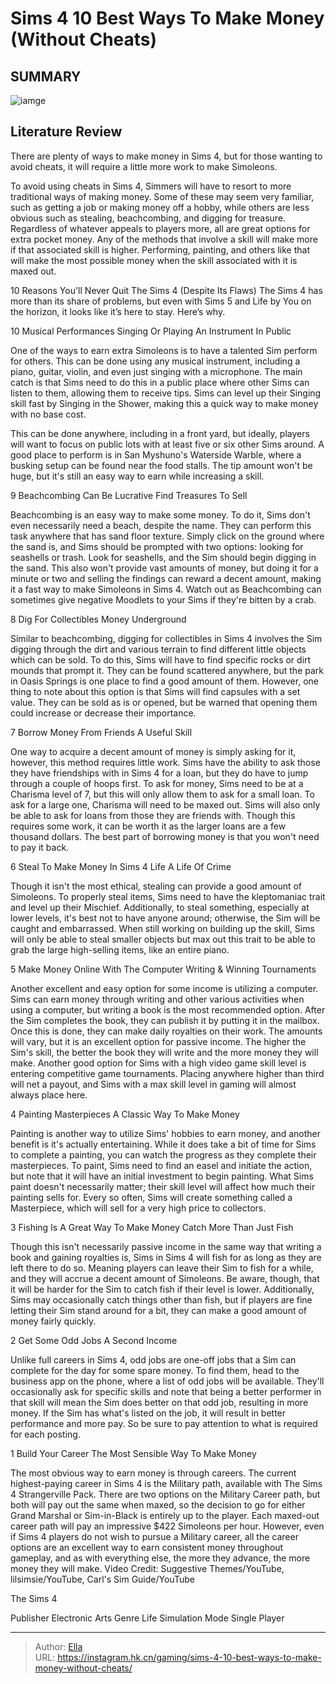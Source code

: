# Sims 4 10 Best Ways To Make Money (Without Cheats)


## SUMMARY 

![iamge](https://static1.srcdn.com/wordpress/wp-content/uploads/2023/06/sims-4-10-best-ways-to-make-money-without-cheats.jpg)

## Literature Review

There are plenty of ways to make money in Sims 4, but for those wanting to avoid cheats, it will require a little more work to make Simoleons.





To avoid using cheats in Sims 4, Simmers will have to resort to more traditional ways of making money. Some of these may seem very familiar, such as getting a job or making money off a hobby, while others are less obvious such as stealing, beachcombing, and digging for treasure. Regardless of whatever appeals to players more, all are great options for extra pocket money.
Any of the methods that involve a skill will make more if that associated skill is higher. Performing, painting, and others like that will make the most possible money when the skill associated with it is maxed out. 

            
 
 10 Reasons You&#39;ll Never Quit The Sims 4 (Despite Its Flaws) 
The Sims 4 has more than its share of problems, but even with Sims 5 and Life by You on the horizon, it looks like it’s here to stay. Here’s why.












 








 10  Musical Performances 
Singing Or Playing An Instrument In Public


One of the ways to earn extra Simoleons is to have a talented Sim perform for others. This can be done using any musical instrument, including a piano, guitar, violin, and even just singing with a microphone. The main catch is that Sims need to do this in a public place where other Sims can listen to them, allowing them to receive tips. 
Sims can level up their Singing skill fast by Singing in the Shower, making this a quick way to make money with no base cost. 

This can be done anywhere, including in a front yard, but ideally, players will want to focus on public lots with at least five or six other Sims around. A good place to perform is in San Myshuno&#39;s Waterside Warble, where a busking setup can be found near the food stalls. The tip amount won&#39;t be huge, but it&#39;s still an easy way to earn while increasing a skill.





 9  Beachcombing Can Be Lucrative 
Find Treasures To Sell
        

Beachcombing is an easy way to make some money. To do it, Sims don&#39;t even necessarily need a beach, despite the name. They can perform this task anywhere that has sand floor texture. Simply click on the ground where the sand is, and Sims should be prompted with two options: looking for seashells or trash. Look for seashells, and the Sim should begin digging in the sand. This also won&#39;t provide vast amounts of money, but doing it for a minute or two and selling the findings can reward a decent amount, making it a fast way to make Simoleons in Sims 4. 
Watch out as Beachcombing can sometimes give negative Moodlets to your Sims if they&#39;re bitten by a crab. 






 8  Dig For Collectibles 
Money Underground
        

Similar to beachcombing, digging for collectibles in Sims 4 involves the Sim digging through the dirt and various terrain to find different little objects which can be sold. To do this, Sims will have to find specific rocks or dirt mounds that prompt it. They can be found scattered anywhere, but the park in Oasis Springs is one place to find a good amount of them. However, one thing to note about this option is that Sims will find capsules with a set value. They can be sold as is or opened, but be warned that opening them could increase or decrease their importance.





 7  Borrow Money From Friends 
A Useful Skill
        

One way to acquire a decent amount of money is simply asking for it, however, this method requires little work. Sims have the ability to ask those they have friendships with in Sims 4 for a loan, but they do have to jump through a couple of hoops first. To ask for money, Sims need to be at a Charisma level of 7, but this will only allow them to ask for a small loan.
To ask for a large one, Charisma will need to be maxed out. Sims will also only be able to ask for loans from those they are friends with. Though this requires some work, it can be worth it as the larger loans are a few thousand dollars. The best part of borrowing money is that you won&#39;t need to pay it back.





 6  Steal To Make Money In Sims 4 
Life A Life Of Crime


Though it isn&#39;t the most ethical, stealing can provide a good amount of Simoleons. To properly steal items, Sims need to have the kleptomaniac trait and level up their Mischief. Additionally, to steal something, especially at lower levels, it&#39;s best not to have anyone around; otherwise, the Sim will be caught and embarrassed. When still working on building up the skill, Sims will only be able to steal smaller objects but max out this trait to be able to grab the large high-selling items, like an entire piano.





 5  Make Money Online With The Computer 
Writing &amp; Winning Tournaments
        

Another excellent and easy option for some income is utilizing a computer. Sims can earn money through writing and other various activities when using a computer, but writing a book is the most recommended option. After the Sim completes the book, they can publish it by putting it in the mailbox. Once this is done, they can make daily royalties on their work. The amounts will vary, but it is an excellent option for passive income. The higher the Sim&#39;s skill, the better the book they will write and the more money they will make.
Another good option for Sims with a high video game skill level is entering competitive game tournaments. Placing anywhere higher than third will net a payout, and Sims with a max skill level in gaming will almost always place here.





 4  Painting Masterpieces 
A Classic Way To Make Money
        

Painting is another way to utilize Sims&#39; hobbies to earn money, and another benefit is it&#39;s actually entertaining. While it does take a bit of time for Sims to complete a painting, you can watch the progress as they complete their masterpieces. To paint, Sims need to find an easel and initiate the action, but note that it will have an initial investment to begin painting. What Sims paint doesn&#39;t necessarily matter; their skill level will affect how much their painting sells for. Every so often, Sims will create something called a Masterpiece, which will sell for a very high price to collectors.





 3  Fishing Is A Great Way To Make Money 
Catch More Than Just Fish 
        

Though this isn&#39;t necessarily passive income in the same way that writing a book and gaining royalties is, Sims in Sims 4 will fish for as long as they are left there to do so. Meaning players can leave their Sim to fish for a while, and they will accrue a decent amount of Simoleons. Be aware, though, that it will be harder for the Sim to catch fish if their level is lower.
Additionally, Sims may occasionally catch things other than fish, but if players are fine letting their Sim stand around for a bit, they can make a good amount of money fairly quickly.





 2  Get Some Odd Jobs 
A Second Income
        

Unlike full careers in Sims 4, odd jobs are one-off jobs that a Sim can complete for the day for some spare money. To find them, head to the business app on the phone, where a list of odd jobs will be available. They&#39;ll occasionally ask for specific skills and note that being a better performer in that skill will mean the Sim does better on that odd job, resulting in more money. If the Sim has what&#39;s listed on the job, it will result in better performance and more pay. So be sure to pay attention to what is required for each posting.





 1  Build Your Career 
The Most Sensible Way To Make Money


The most obvious way to earn money is through careers. The current highest-paying career in Sims 4 is the Military path, available with The Sims 4 Strangerville Pack. There are two options on the Military Career path, but both will pay out the same when maxed, so the decision to go for either Grand Marshal or Sim-in-Black is entirely up to the player. Each maxed-out career path will pay an impressive $422 Simoleons per hour.
However, even if Sims 4 players do not wish to pursue a Military career, all the career options are an excellent way to earn consistent money throughout gameplay, and as with everything else, the more they advance, the more money they will make.
Video Credit: Suggestive Themes/YouTube, lilsimsie/YouTube, Carl&#39;s Sim Guide/YouTube
        


 The Sims 4 


  Publisher    Electronic Arts     Genre    Life Simulation     Mode    Single Player    



---

> Author: [Ella](https://instagram.hk.cn/)  
> URL: https://instagram.hk.cn/gaming/sims-4-10-best-ways-to-make-money-without-cheats/  

